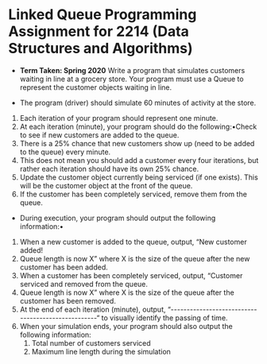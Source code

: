 # Linked Queue Programming Assignment for 2214 (Data Structures and Algorithms)
- **Term Taken: Spring 2020**
Write a program that simulates customers waiting in line at a grocery store.  Your program must use a Queue to represent the customer objects waiting in line. 

- The program (driver) should simulate 60 minutes of activity at the store. 
1. Each iteration of your program should represent one minute.  
2. At each iteration (minute), your program should do the following:•Check to see if new customers are added to the queue.
3. There is a 25% chance that new customers show up (need to be added to the queue) every minute. 
4. This does not mean you should add a customer every four iterations, but rather each iteration should have its own 25% chance.
5. Update the customer object currently being serviced (if one exists).  This will be the customer object at the front of the queue. 
6. If the customer has been completely serviced, remove them from the queue.

- During execution, your program should output the following information:•
1. When a new customer is added to the queue, output, “New customer added! 
2. Queue length is now X” where X is the size of the queue after the new customer has been added.
3. When a customer has been completely serviced, output, “Customer serviced and removed from the queue. 
4. Queue length is now X” where X is the size of the queue after the customer has been removed.
5. At the end of each iteration (minute), output, “---------------------------------------------------“  to visually identify the passing of time.
6. When your simulation ends, your program should also output the following information:
   1. Total number of customers serviced
   2. Maximum line length during the simulation
